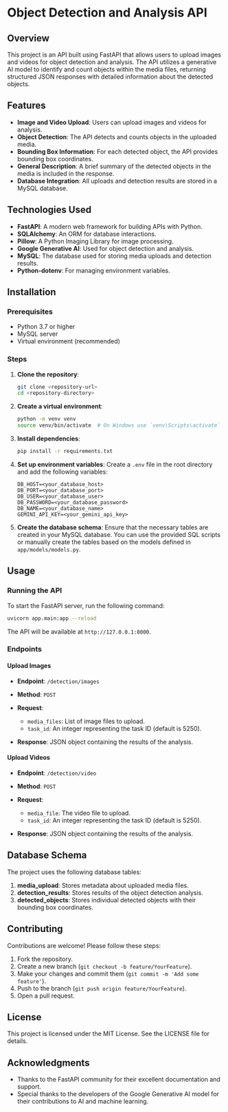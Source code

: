 # Object Detection and Analysis API

## Overview

This project is an API built using FastAPI that allows users to upload images and videos for object detection and analysis. The API utilizes a generative AI model to identify and count objects within the media files, returning structured JSON responses with detailed information about the detected objects.

## Features

- **Image and Video Upload**: Users can upload images and videos for analysis.
- **Object Detection**: The API detects and counts objects in the uploaded media.
- **Bounding Box Information**: For each detected object, the API provides bounding box coordinates.
- **General Description**: A brief summary of the detected objects in the media is included in the response.
- **Database Integration**: All uploads and detection results are stored in a MySQL database.

## Technologies Used

- **FastAPI**: A modern web framework for building APIs with Python.
- **SQLAlchemy**: An ORM for database interactions.
- **Pillow**: A Python Imaging Library for image processing.
- **Google Generative AI**: Used for object detection and analysis.
- **MySQL**: The database used for storing media uploads and detection results.
- **Python-dotenv**: For managing environment variables.

## Installation

### Prerequisites

- Python 3.7 or higher
- MySQL server
- Virtual environment (recommended)

### Steps

1. **Clone the repository**:
   ```bash
   git clone <repository-url>
   cd <repository-directory>
   ```

2. **Create a virtual environment**:
   ```bash
   python -m venv venv
   source venv/bin/activate  # On Windows use `venv\Scripts\activate`
   ```

3. **Install dependencies**:
   ```bash
   pip install -r requirements.txt
   ```

4. **Set up environment variables**: Create a `.env` file in the root directory and add the following variables:
   ```plaintext
   DB_HOST=<your_database_host>
   DB_PORT=<your_database_port>
   DB_USER=<your_database_user>
   DB_PASSWORD=<your_database_password>
   DB_NAME=<your_database_name>
   GEMINI_API_KEY=<your_gemini_api_key>
   ```

5. **Create the database schema**: Ensure that the necessary tables are created in your MySQL database. You can use the provided SQL scripts or manually create the tables based on the models defined in `app/models/models.py`.

## Usage

### Running the API

To start the FastAPI server, run the following command:

```bash
uvicorn app.main:app --reload
```

The API will be available at `http://127.0.0.1:8000`.

### Endpoints

#### Upload Images

- **Endpoint**: `/detection/images`
- **Method**: `POST`
- **Request**: 
  - `media_files`: List of image files to upload.
  - `task_id`: An integer representing the task ID (default is 5250).

- **Response**: JSON object containing the results of the analysis.

#### Upload Videos

- **Endpoint**: `/detection/video`
- **Method**: `POST`
- **Request**: 
  - `media_file`: The video file to upload.
  - `task_id`: An integer representing the task ID (default is 5250).

- **Response**: JSON object containing the results of the analysis.

## Database Schema

The project uses the following database tables:

1. **media_upload**: Stores metadata about uploaded media files.
2. **detection_results**: Stores results of the object detection analysis.
3. **detected_objects**: Stores individual detected objects with their bounding box coordinates.

## Contributing

Contributions are welcome! Please follow these steps:

1. Fork the repository.
2. Create a new branch (`git checkout -b feature/YourFeature`).
3. Make your changes and commit them (`git commit -m 'Add some feature'`).
4. Push to the branch (`git push origin feature/YourFeature`).
5. Open a pull request.

## License

This project is licensed under the MIT License. See the LICENSE file for details.

## Acknowledgments

- Thanks to the FastAPI community for their excellent documentation and support.
- Special thanks to the developers of the Google Generative AI model for their contributions to AI and machine learning.
